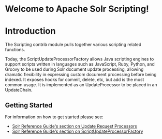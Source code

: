 Welcome to Apache Solr Scripting!
===============================

# Introduction

The Scripting contrib module pulls together various scripting related functions.  

Today, the ScriptUpdateProcessorFactory allows Java scripting engines to support scripts written in languages such as JavaScript, Ruby, Python, and Groovy to be used during Solr document update processing, allowing dramatic flexibility in expressing custom document processing before being indexed.  It exposes hooks for commit, delete, etc, but add is the most common usage.  It is implemented as an UpdateProcessor to be placed in an UpdateChain.

## Getting Started

For information on how to get started please see:
 * [Solr Reference Guide's section on Update Request Processors](https://lucene.apache.org/solr/guide/update-request-processors.html)
  * [Solr Reference Guide's section on ScriptUpdateProcessorFactory](https://lucene.apache.org/solr/guide/script-update-processors.html)
